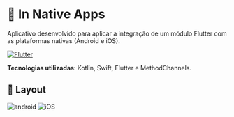 # 📱 In Native Apps

Aplicativo desenvolvido para aplicar a integração de um módulo Flutter com as plataformas nativas (Android e iOS).

[![Flutter](https://img.shields.io/badge/Powered%20by-FLUTTER%20v3.7.7-blue)](https://flutter.dev/)

**Tecnologias utilizadas**: Kotlin, Swift, Flutter e MethodChannels.


## 🎨 Layout

![android](https://user-images.githubusercontent.com/48699769/227966297-37608d7f-68ab-445b-8fa3-e2ccc2336669.gif)
![iOS](https://user-images.githubusercontent.com/48699769/227966367-1bcb3c44-ccd1-45a9-8210-e0c16b7e3092.gif)